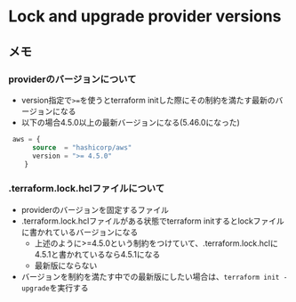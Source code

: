 # Lock and upgrade provider versions

## メモ
### providerのバージョンについて
- version指定で`>=`を使うとterraform initした際にその制約を満たす最新のバージョンになる
- 以下の場合4.5.0以上の最新バージョンになる(5.46.0になった)
```terraform
 aws = {
      source  = "hashicorp/aws"
      version = ">= 4.5.0"
    }
```
### .terraform.lock.hclファイルについて
- providerのバージョンを固定するファイル
- .terraform.lock.hclファイルがある状態でterraform initするとlockファイルに書かれているバージョンになる
  - 上述のように>=4.5.0という制約をつけていて、.terraform.lock.hclに4.5.1と書かれているなら4.5.1になる
  - 最新版にならない
- バージョンを制約を満たす中での最新版にしたい場合は、`terraform init -upgrade`を実行する